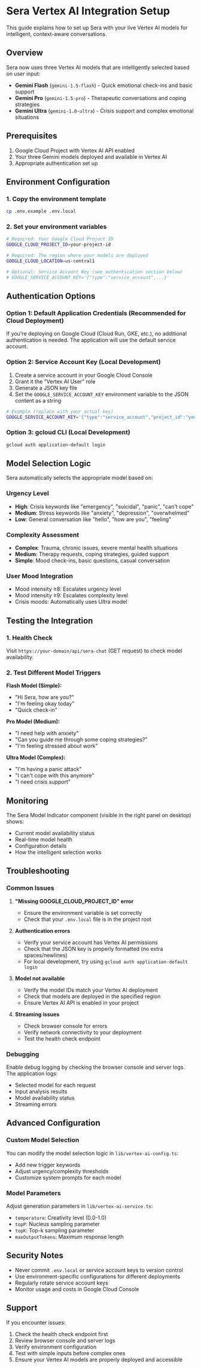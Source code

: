 # Sera Vertex AI Integration Setup

This guide explains how to set up Sera with your live Vertex AI models for intelligent, context-aware conversations.

## Overview

Sera now uses three Vertex AI models that are intelligently selected based on user input:

- **Gemini Flash** (`gemini-1.5-flash`) - Quick emotional check-ins and basic support
- **Gemini Pro** (`gemini-1.5-pro`) - Therapeutic conversations and coping strategies  
- **Gemini Ultra** (`gemini-1.0-ultra`) - Crisis support and complex emotional situations

## Prerequisites

1. Google Cloud Project with Vertex AI API enabled
2. Your three Gemini models deployed and available in Vertex AI
3. Appropriate authentication set up

## Environment Configuration

### 1. Copy the environment template
```bash
cp .env.example .env.local
```

### 2. Set your environment variables

```bash
# Required: Your Google Cloud Project ID
GOOGLE_CLOUD_PROJECT_ID=your-project-id

# Required: The region where your models are deployed
GOOGLE_CLOUD_LOCATION=us-central1

# Optional: Service Account Key (see authentication section below)
# GOOGLE_SERVICE_ACCOUNT_KEY='{"type":"service_account",...}'
```

## Authentication Options

### Option 1: Default Application Credentials (Recommended for Cloud Deployment)

If you're deploying on Google Cloud (Cloud Run, GKE, etc.), no additional authentication is needed. The application will use the default service account.

### Option 2: Service Account Key (Local Development)

1. Create a service account in your Google Cloud Console
2. Grant it the "Vertex AI User" role
3. Generate a JSON key file
4. Set the `GOOGLE_SERVICE_ACCOUNT_KEY` environment variable to the JSON content as a string

```bash
# Example (replace with your actual key)
GOOGLE_SERVICE_ACCOUNT_KEY='{"type":"service_account","project_id":"your-project","private_key_id":"...","private_key":"-----BEGIN PRIVATE KEY-----\n...\n-----END PRIVATE KEY-----\n","client_email":"...","client_id":"...","auth_uri":"https://accounts.google.com/o/oauth2/auth","token_uri":"https://oauth2.googleapis.com/token","auth_provider_x509_cert_url":"https://www.googleapis.com/oauth2/v1/certs","client_x509_cert_url":"..."}'
```

### Option 3: gcloud CLI (Local Development)

```bash
gcloud auth application-default login
```

## Model Selection Logic

Sera automatically selects the appropriate model based on:

### Urgency Level
- **High**: Crisis keywords like "emergency", "suicidal", "panic", "can't cope"
- **Medium**: Stress keywords like "anxiety", "depression", "overwhelmed"  
- **Low**: General conversation like "hello", "how are you", "feeling"

### Complexity Assessment
- **Complex**: Trauma, chronic issues, severe mental health situations
- **Medium**: Therapy requests, coping strategies, guided support
- **Simple**: Mood check-ins, basic questions, casual conversation

### User Mood Integration
- Mood intensity ≥8: Escalates urgency level
- Mood intensity ≥9: Escalates complexity level
- Crisis moods: Automatically uses Ultra model

## Testing the Integration

### 1. Health Check
Visit `https://your-domain/api/sera-chat` (GET request) to check model availability.

### 2. Test Different Model Triggers

**Flash Model (Simple):**
- "Hi Sera, how are you?"
- "I'm feeling okay today"
- "Quick check-in"

**Pro Model (Medium):**
- "I need help with anxiety"
- "Can you guide me through some coping strategies?"
- "I'm feeling stressed about work"

**Ultra Model (Complex):**
- "I'm having a panic attack"
- "I can't cope with this anymore"
- "I need crisis support"

## Monitoring

The Sera Model Indicator component (visible in the right panel on desktop) shows:
- Current model availability status
- Real-time model health
- Configuration details
- How the intelligent selection works

## Troubleshooting

### Common Issues

1. **"Missing GOOGLE_CLOUD_PROJECT_ID" error**
   - Ensure the environment variable is set correctly
   - Check that your `.env.local` file is in the project root

2. **Authentication errors**
   - Verify your service account has Vertex AI permissions
   - Check that the JSON key is properly formatted (no extra spaces/newlines)
   - For local development, try using `gcloud auth application-default login`

3. **Model not available**
   - Verify the model IDs match your Vertex AI deployment
   - Check that models are deployed in the specified region
   - Ensure Vertex AI API is enabled in your project

4. **Streaming issues**
   - Check browser console for errors
   - Verify network connectivity to your deployment
   - Test the health check endpoint

### Debugging

Enable debug logging by checking the browser console and server logs. The application logs:
- Selected model for each request
- Input analysis results
- Model availability status
- Streaming errors

## Advanced Configuration

### Custom Model Selection

You can modify the model selection logic in `lib/vertex-ai-config.ts`:
- Add new trigger keywords
- Adjust urgency/complexity thresholds
- Customize system prompts for each model

### Model Parameters

Adjust generation parameters in `lib/vertex-ai-service.ts`:
- `temperature`: Creativity level (0.0-1.0)
- `topP`: Nucleus sampling parameter
- `topK`: Top-k sampling parameter
- `maxOutputTokens`: Maximum response length

## Security Notes

- Never commit `.env.local` or service account keys to version control
- Use environment-specific configurations for different deployments
- Regularly rotate service account keys
- Monitor usage and costs in Google Cloud Console

## Support

If you encounter issues:
1. Check the health check endpoint first
2. Review browser console and server logs
3. Verify environment configuration
4. Test with simple inputs before complex ones
5. Ensure your Vertex AI models are properly deployed and accessible